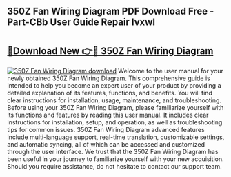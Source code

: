 ## 350Z Fan Wiring Diagram PDF Download Free - Part-CBb User Guide Repair Ivxwl

# <h2><a href="http://dfsk031.blite.top/?on=350Z+Fan+Wiring+Diagram">🔗Download New 👉🔴 350Z Fan Wiring Diagram</a></h2>

[![350Z Fan Wiring Diagram download](https://i.imgur.com/lujVjoI.png)](http://dfsk031.blite.top/?on=350Z+Fan+Wiring+Diagram)
Welcome to the user manual for your newly obtained 350Z Fan Wiring Diagram. This comprehensive guide is intended to help you become an expert user of your product by providing a detailed explanation of its features, functions, and benefits. You will find clear instructions for installation, usage, maintenance, and troubleshooting. Before using your 350Z Fan Wiring Diagram, please familiarize yourself with its functions and features by reading this user manual. It includes clear instructions for installation, setup, and operation, as well as troubleshooting tips for common issues. 350Z Fan Wiring Diagram advanced features include multi-language support, real-time translation, customizable settings, and automatic syncing, all of which can be accessed and customized through the user interface. We trust that the 350Z Fan Wiring Diagram has been useful in your journey to familiarize yourself with your new acquisition. Should you require assistance, do not hesitate to contact our support team.
